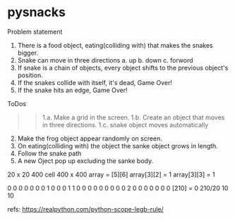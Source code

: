 # pysnacks

Problem statement

1. There is a food object, eating(colliding with) that makes the snakes bigger.
2. Snake can move in three directions 
    a. up
    b. down
    c. forword
3. If snake is a chain of objects, every object shifts to the previous object's position. 
4. If the snakes collide with itself, it's dead, Game Over!
5. If the snake hits an edge, Game Over!

ToDos
>> 1.a. Make a grid in the screen.
>> 1.b. Create an object that moves in three directions.
>> 1.c. snake object moves automatically 
2. Make the frog object appear randomly on screen.
3. On eating(colliding with) the object the sanke object grows in length.
4. Follow the snake path
5. A new Oject pop up excluding the sanke body.


20 x 20 400 cell 
400 x 400 
array = [5][6]
array[3][2] = 1
array[3][3] = 1

0 0 0 0 0
0 0 1 0 0
0 1 1 0 0
0 0 0 0 0
0 0 2 0 0
0 0 0 0 0
[210] = 0 
210/20 10 10

refs:
https://realpython.com/python-scope-legb-rule/
